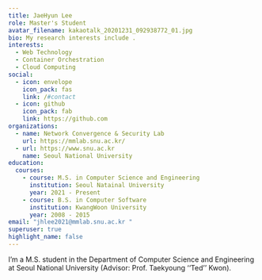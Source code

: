 ```yaml
---
title: JaeHyun Lee
role: Master's Student
avatar_filename: kakaotalk_20201231_092938772_01.jpg
bio: My research interests include .
interests:
  - Web Technology
  - Container Orchestration
  - Cloud Computing
social:
  - icon: envelope
    icon_pack: fas
    link: /#contact
  - icon: github
    icon_pack: fab
    link: https://github.com
organizations:
  - name: Network Convergence & Security Lab
    url: https://mmlab.snu.ac.kr/
  - url: https://www.snu.ac.kr
    name: Seoul National University
education:
  courses:
    - course: M.S. in Computer Science and Engineering
      institution: Seoul Natainal University
      year: 2021 - Present
    - course: B.S. in Computer Software
      institution: KwangWoon University
      year: 2008 - 2015
email: "jhlee2021@mmlab.snu.ac.kr "
superuser: true
highlight_name: false
---
```

I’m a M.S. student in the Department of Computer Science and Engineering at Seoul National University (Advisor: Prof. Taekyoung ‘‘Ted’’ Kwon).
